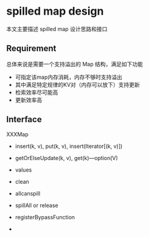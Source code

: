 # spilled map design

本文主要描述 spilled map 设计思路和接口



## Requirement

总体来说是需要一个支持溢出的 Map 结构，满足如下功能

* 可指定该map内存消耗，内存不够时支持溢出
* 其中满足特定规律的KV对（内存可以放下）支持更新
* 检索效率尽可能高
* 更新效率高

## Interface

XXXMap

* insert(k, v), put(k, v), insert(Iterator[(k, v)])
  
* getOrElseUpdate(k, v), get(k)—option(V)
  
* values 
  
* clean
  
* allcanspill
  
* spillAll or release
  
* registerBypassFunction
  
* ​
  
  ​